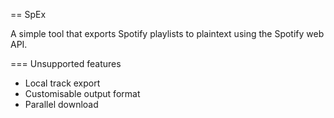 == SpEx

A simple tool that exports Spotify playlists to plaintext using
the Spotify web API.

=== Unsupported features

* Local track export
* Customisable output format
* Parallel download
